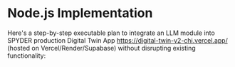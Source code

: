 
# Node.js Implementation

Here's a step-by-step executable plan to integrate an LLM module into SPYDER production Digital Twin App https://digital-twin-v2-chi.vercel.app/  (hosted on Vercel/Render/Supabase) without disrupting existing functionality:

